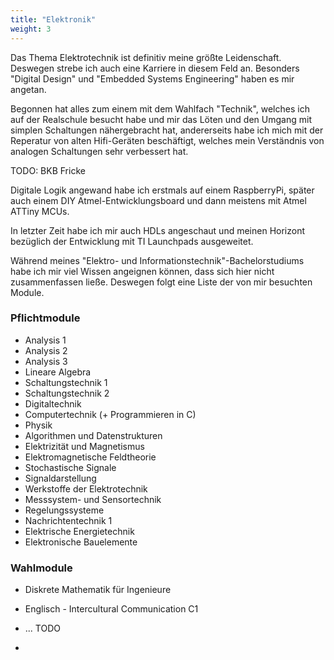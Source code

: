 ```yaml
---
title: "Elektronik"
weight: 3
---
```


Das Thema Elektrotechnik ist definitiv meine größte Leidenschaft. Deswegen strebe ich auch eine Karriere in diesem Feld an.
Besonders "Digital Design" und "Embedded Systems Engineering" haben es mir angetan.

Begonnen hat alles zum einem mit dem Wahlfach "Technik", welches ich auf der Realschule besucht habe und mir das Löten und den Umgang mit simplen Schaltungen nähergebracht hat, andererseits habe ich mich mit der Reperatur von alten Hifi-Geräten beschäftigt, welches mein Verständnis von analogen Schaltungen sehr verbessert hat.

TODO: BKB Fricke

Digitale Logik angewand habe ich erstmals auf einem RaspberryPi, später auch einem DIY Atmel-Entwicklungsboard und dann meistens mit Atmel ATTiny MCUs.

In letzter Zeit habe ich mir auch HDLs angeschaut und meinen Horizont bezüglich der Entwicklung mit TI Launchpads ausgeweitet.

Während meines "Elektro- und Informationstechnik"-Bachelorstudiums habe ich mir viel Wissen angeignen können, dass sich hier nicht zusammenfassen ließe. Deswegen folgt eine Liste der von mir besuchten Module.

### Pflichtmodule

* Analysis 1
* Analysis 2
* Analysis 3
* Lineare Algebra
* Schaltungstechnik 1
* Schaltungstechnik 2
* Digitaltechnik
* Computertechnik (+ Programmieren in C)
* Physik
* Algorithmen und Datenstrukturen
* Elektrizität und Magnetismus
* Elektromagnetische Feldtheorie
* Stochastische Signale
* Signaldarstellung
* Werkstoffe der Elektrotechnik
* Messsystem- und Sensortechnik
* Regelungssysteme
* Nachrichtentechnik 1
* Elektrische Energietechnik
* Elektronische Bauelemente

### Wahlmodule
* Diskrete Mathematik für Ingenieure
* Englisch - Intercultural Communication C1
* ... TODO

*
